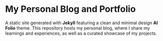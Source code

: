 # My Personal Blog and Portfolio

A static site generated with **Jekyll** featuring a clean and minimal design **Al Folio** theme. This repository hosts my personal blog, where I share my learnings and experiences, as well as a curated showcase of my projects.
